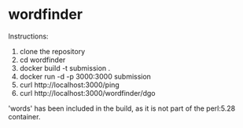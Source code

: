 # wordfinder
Instructions:
1. clone the repository
2. cd wordfinder
3. docker build -t submission .
4. docker run -d -p 3000:3000 submission
5. curl http://localhost:3000/ping
6. curl http://localhost:3000/wordfinder/dgo

'words' has been included in the build, as it is not part of the perl:5.28 container.
